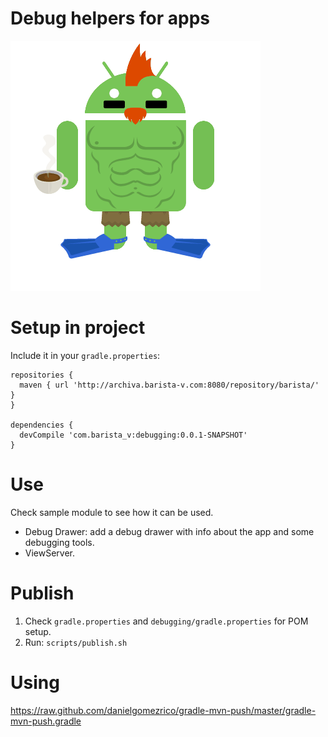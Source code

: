 Debug helpers for apps
=========================

![Image](android.gif)

# Setup in project 

Include it in your `gradle.properties`:

```
repositories {
  maven { url 'http://archiva.barista-v.com:8080/repository/barista/' }
}

dependencies {
  devCompile 'com.barista_v:debugging:0.0.1-SNAPSHOT'
}
```

# Use

Check sample module to see how it can be used.

- Debug Drawer: add a debug drawer with info about the app and some debugging tools.
- ViewServer.

# Publish

1. Check `gradle.properties` and `debugging/gradle.properties` for POM setup.
1. Run: `scripts/publish.sh`

# Using
https://raw.github.com/danielgomezrico/gradle-mvn-push/master/gradle-mvn-push.gradle
